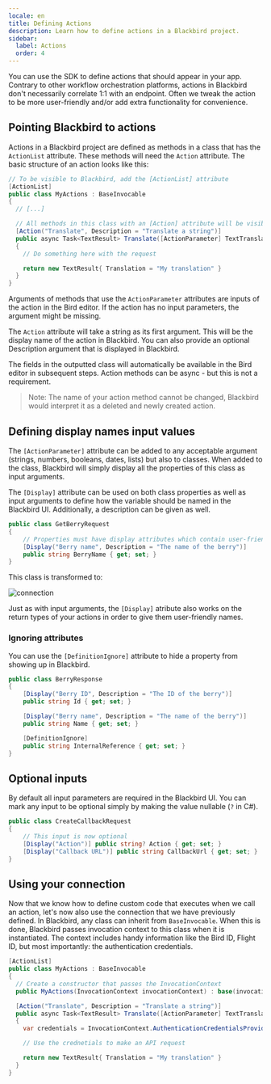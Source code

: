 ```yaml
---
locale: en
title: Defining Actions
description: Learn how to define actions in a Blackbird project.
sidebar:
  label: Actions
  order: 4
---
```


You can use the SDK to define actions that should appear in your app. Contrary to other workflow orchestration platforms, actions in Blackbird don't necessarily correlate 1:1 with an endpoint. Often we tweak the action to be more user-friendly and/or add extra functionality for convenience.

## Pointing Blackbird to actions

Actions in a Blackbird project are defined as methods in a class that has the `ActionList` attribute. These methods will need the `Action` attribute. The basic structure of an action looks like this:

```cs
// To be visible to Blackbird, add the [ActionList] attribute
[ActionList]
public class MyActions : BaseInvocable
{
  // [...]

  // All methods in this class with an [Action] attribute will be visible as actions in Blackbird
  [Action("Translate", Description = "Translate a string")]
  public async Task<TextResult> Translate([ActionParameter] TextTranslationRequest request)
  {
    // Do something here with the request

    return new TextResult{ Translation = "My translation" }
  }
}
```

Arguments of methods that use the `ActionParameter` attributes are inputs of the action in the Bird editor. If the action has no input parameters, the argument might be missing.

The `Action` attribute will take a string as its first argument. This will be the display name of the action in Blackbird. You can also provide an optional Description argument that is displayed in Blackbird.

The fields in the outputted class will automatically be available in the Bird editor in subsequent steps. Action methods can be async - but this is not a requirement.

> Note: The name of your action method cannot be changed, Blackbird would interpret it as a deleted and newly created action.

## Defining display names input values

The `[ActionParameter]` attribute can be added to any acceptable argument (strings, numbers, booleans, dates, lists) but also to classes. When added to the class, Blackbird will simply display all the properties of this class as input arguments.

The `[Display]` attribute can be used on both class properties as well as input arguments to define how the variable should be named in the Blackbird UI. Additionally, a description can be given as well.

```cs
public class GetBerryRequest
{
    // Properties must have display attributes which contain user-friendly name of variable
    [Display("Berry name", Description = "The name of the berry")]
    public string BerryName { get; set; }
}
```

This class is transformed to:

![connection](~/assets/docs/berry.png)

Just as with input arguments, the `[Display]` atribute also works on the return types of your actions in order to give them user-friendly names.

### Ignoring attributes

You can use the `[DefinitionIgnore]` attribute to hide a property from showing up in Blackbird.

```cs
public class BerryResponse
{
    [Display("Berry ID", Description = "The ID of the berry")]
    public string Id { get; set; }

    [Display("Berry name", Description = "The name of the berry")]
    public string Name { get; set; }

    [DefinitionIgnore]
    public string InternalReference { get; set; }
}
```

## Optional inputs

By default all input parameters are required in the Blackbird UI. You can mark any input to be optional simply by making the value nullable (`?` in C#).

```cs
public class CreateCallbackRequest
{
    // This input is now optional
    [Display("Action")] public string? Action { get; set; }
    [Display("Callback URL")] public string CallbackUrl { get; set; }
}
```

## Using your connection

Now that we know how to define custom code that executes when we call an action, let's now also use the connection that we have previously defined.
In Blackbird, any class can inherit from `BaseInvocable`. When this is done, Blackbird passes invocation context to this class when it is instantiated. The context includes handy information like the Bird ID, Flight ID, but most importantly: the authentication credentials.

```cs
[ActionList]
public class MyActions : BaseInvocable
{
  // Create a constructor that passes the InvocationContext
  public MyActions(InvocationContext invocationContext) : base(invocationContext) {}

  [Action("Translate", Description = "Translate a string")]
  public async Task<TextResult> Translate([ActionParameter] TextTranslationRequest request)
  {
    var credentials = InvocationContext.AuthenticationCredentialsProviders;

    // Use the crednetials to make an API request

    return new TextResult{ Translation = "My translation" }
  }
}
```
